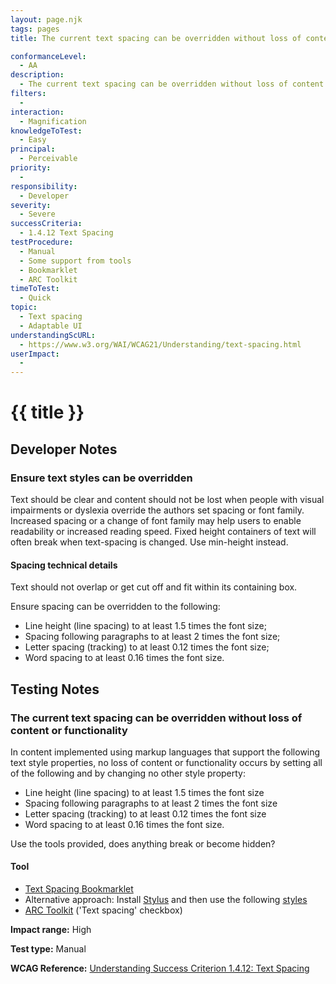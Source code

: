```yaml
---
layout: page.njk
tags: pages
title: The current text spacing can be overridden without loss of content or functionality

conformanceLevel:
  - AA
description:
  - The current text spacing can be overridden without loss of content or functionality
filters:
  -
interaction:
  - Magnification
knowledgeToTest:
  - Easy
principal:
  - Perceivable
priority:
  -
responsibility:
  - Developer
severity:
  - Severe
successCriteria:
  - 1.4.12 Text Spacing
testProcedure:
  - Manual
  - Some support from tools
  - Bookmarklet
  - ARC Toolkit
timeToTest:
  - Quick
topic:
  - Text spacing
  - Adaptable UI
understandingScURL:
  - https://www.w3.org/WAI/WCAG21/Understanding/text-spacing.html
userImpact:
  -
---
```


# {{ title }}

## Developer Notes

### Ensure text styles can be overridden

Text should be clear and content should not be lost when people with visual impairments or dyslexia override the authors set spacing or font family. Increased spacing or a change of font family may help users to enable readability or increased reading speed. Fixed height containers of text will often break when text-spacing is changed. Use min-height instead.

#### Spacing technical details

Text should not overlap or get cut off and fit within its containing box.

Ensure spacing can be overridden to the following:

- Line height (line spacing) to at least 1.5 times the font size;
- Spacing following paragraphs to at least 2 times the font size;
- Letter spacing (tracking) to at least 0.12 times the font size;
- Word spacing to at least 0.16 times the font size.

## Testing Notes

### The current text spacing can be overridden without loss of content or functionality

In content implemented using markup languages that support the following text style properties, no loss of content or functionality occurs by setting all of the following and by changing no other style property:

- Line height (line spacing) to at least 1.5 times the font size
- Spacing following paragraphs to at least 2 times the font size
- Letter spacing (tracking) to at least 0.12 times the font size
- Word spacing to at least 0.16 times the font size.

Use the tools provided, does anything break or become hidden?

#### Tool

- [Text Spacing Bookmarklet](https://codepen.io/stevef/full/YLMqbo)
- Alternative approach: Install [Stylus](https://chrome.google.com/webstore/detail/stylus/clngdbkpkpeebahjckkjfobafhncgmne?hl=en) and then use the following [styles](https://gist.github.com/alastc/b1ad4cf443be38930c840f7f388ed0c0)
- [ARC Toolkit](https://www.paciellogroup.com/toolkit/) ('Text spacing' checkbox)

**Impact range:** High

**Test type:** Manual

**WCAG Reference:** [Understanding Success Criterion 1.4.12: Text Spacing](https://www.w3.org/WAI/WCAG21/Understanding/text-spacing.html)
